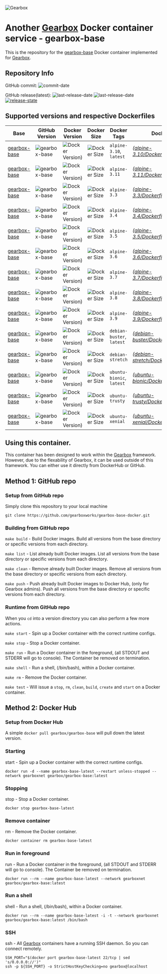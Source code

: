 ![Gearbox](https://github.com/gearboxworks/gearbox.github.io/raw/master/Gearbox-100x.png)


# Another [Gearbox](https://github.com/gearboxworks/) Docker container service - gearbox-base
This is the repository for the [gearbox-base](https://gearboxworks.io/) Docker container implemented for [Gearbox](https://github.com/gearboxworks/).


## Repository Info
GitHub commit: ![commit-date](https://img.shields.io/github/last-commit/gearboxworks/docker-gearbox-base?style=flat-square)

GitHub release(latest): ![last-release-date](https://img.shields.io/github/release-date/gearboxworks/docker-gearbox-base) ![last-release-date](https://img.shields.io/github/v/tag/gearboxworks/docker-gearbox-base?sort=semver) [![release-state](https://github.com/gearboxworks/docker-gearbox-base/workflows/release/badge.svg?event=release)](https://github.com/gearboxworks/docker-gearbox-base/actions?query=workflow%3Arelease)


## Supported versions and respective Dockerfiles
|  Base   | GitHub Version | Docker Version | Docker Size | Docker Tags | Dockerfile |
| ------- | -------------- | -------------- | ----------- | ----------- | ---------- |
| [gearbox-base](https://gearboxworks.io/) | ![gearbox-base](https://img.shields.io/badge/alpine-3.10-green.svg) | ![Docker Version)](https://img.shields.io/docker/v/gearboxworks/gearbox-base/alpine-3.10) | ![Docker Size](https://img.shields.io/docker/image-size/gearboxworks/gearbox-base/alpine-3.10) | `alpine-3.10`, `latest` | _([alpine-3.10/DockerfileRuntime](https://github.com/gearboxworks/docker-gearbox-base/blob/master//DockerfileRuntime))_ |
| [gearbox-base](https://gearboxworks.io/) | ![gearbox-base](https://img.shields.io/badge/alpine-3.11-green.svg) | ![Docker Version)](https://img.shields.io/docker/v/gearboxworks/gearbox-base/alpine-3.11) | ![Docker Size](https://img.shields.io/docker/image-size/gearboxworks/gearbox-base/alpine-3.11) | `alpine-3.11` | _([alpine-3.11/DockerfileRuntime](https://github.com/gearboxworks/docker-gearbox-base/blob/master//DockerfileRuntime))_ |
| [gearbox-base](https://gearboxworks.io/) | ![gearbox-base](https://img.shields.io/badge/alpine-3.3-green.svg) | ![Docker Version)](https://img.shields.io/docker/v/gearboxworks/gearbox-base/alpine-3.3) | ![Docker Size](https://img.shields.io/docker/image-size/gearboxworks/gearbox-base/alpine-3.3) | `alpine-3.3` | _([alpine-3.3/DockerfileRuntime](https://github.com/gearboxworks/docker-gearbox-base/blob/master//DockerfileRuntime))_ |
| [gearbox-base](https://gearboxworks.io/) | ![gearbox-base](https://img.shields.io/badge/alpine-3.4-green.svg) | ![Docker Version)](https://img.shields.io/docker/v/gearboxworks/gearbox-base/alpine-3.4) | ![Docker Size](https://img.shields.io/docker/image-size/gearboxworks/gearbox-base/alpine-3.4) | `alpine-3.4` | _([alpine-3.4/DockerfileRuntime](https://github.com/gearboxworks/docker-gearbox-base/blob/master//DockerfileRuntime))_ |
| [gearbox-base](https://gearboxworks.io/) | ![gearbox-base](https://img.shields.io/badge/alpine-3.5-green.svg) | ![Docker Version)](https://img.shields.io/docker/v/gearboxworks/gearbox-base/alpine-3.5) | ![Docker Size](https://img.shields.io/docker/image-size/gearboxworks/gearbox-base/alpine-3.5) | `alpine-3.5` | _([alpine-3.5/DockerfileRuntime](https://github.com/gearboxworks/docker-gearbox-base/blob/master//DockerfileRuntime))_ |
| [gearbox-base](https://gearboxworks.io/) | ![gearbox-base](https://img.shields.io/badge/alpine-3.6-green.svg) | ![Docker Version)](https://img.shields.io/docker/v/gearboxworks/gearbox-base/alpine-3.6) | ![Docker Size](https://img.shields.io/docker/image-size/gearboxworks/gearbox-base/alpine-3.6) | `alpine-3.6` | _([alpine-3.6/DockerfileRuntime](https://github.com/gearboxworks/docker-gearbox-base/blob/master//DockerfileRuntime))_ |
| [gearbox-base](https://gearboxworks.io/) | ![gearbox-base](https://img.shields.io/badge/alpine-3.7-green.svg) | ![Docker Version)](https://img.shields.io/docker/v/gearboxworks/gearbox-base/alpine-3.7) | ![Docker Size](https://img.shields.io/docker/image-size/gearboxworks/gearbox-base/alpine-3.7) | `alpine-3.7` | _([alpine-3.7/DockerfileRuntime](https://github.com/gearboxworks/docker-gearbox-base/blob/master//DockerfileRuntime))_ |
| [gearbox-base](https://gearboxworks.io/) | ![gearbox-base](https://img.shields.io/badge/alpine-3.8-green.svg) | ![Docker Version)](https://img.shields.io/docker/v/gearboxworks/gearbox-base/alpine-3.8) | ![Docker Size](https://img.shields.io/docker/image-size/gearboxworks/gearbox-base/alpine-3.8) | `alpine-3.8` | _([alpine-3.8/DockerfileRuntime](https://github.com/gearboxworks/docker-gearbox-base/blob/master//DockerfileRuntime))_ |
| [gearbox-base](https://gearboxworks.io/) | ![gearbox-base](https://img.shields.io/badge/alpine-3.9-green.svg) | ![Docker Version)](https://img.shields.io/docker/v/gearboxworks/gearbox-base/alpine-3.9) | ![Docker Size](https://img.shields.io/docker/image-size/gearboxworks/gearbox-base/alpine-3.9) | `alpine-3.9` | _([alpine-3.9/DockerfileRuntime](https://github.com/gearboxworks/docker-gearbox-base/blob/master//DockerfileRuntime))_ |
| [gearbox-base](https://gearboxworks.io/) | ![gearbox-base](https://img.shields.io/badge/debian-buster-green.svg) | ![Docker Version)](https://img.shields.io/docker/v/gearboxworks/gearbox-base/debian-buster) | ![Docker Size](https://img.shields.io/docker/image-size/gearboxworks/gearbox-base/debian-buster) | `debian-buster`, `latest` | _([debian-buster/DockerfileRuntime](https://github.com/gearboxworks/docker-gearbox-base/blob/master//DockerfileRuntime))_ |
| [gearbox-base](https://gearboxworks.io/) | ![gearbox-base](https://img.shields.io/badge/debian-stretch-green.svg) | ![Docker Version)](https://img.shields.io/docker/v/gearboxworks/gearbox-base/debian-stretch) | ![Docker Size](https://img.shields.io/docker/image-size/gearboxworks/gearbox-base/debian-stretch) | `debian-stretch` | _([debian-stretch/DockerfileRuntime](https://github.com/gearboxworks/docker-gearbox-base/blob/master//DockerfileRuntime))_ |
| [gearbox-base](https://gearboxworks.io/) | ![gearbox-base](https://img.shields.io/badge/ubuntu-bionic-green.svg) | ![Docker Version)](https://img.shields.io/docker/v/gearboxworks/gearbox-base/ubuntu-bionic) | ![Docker Size](https://img.shields.io/docker/image-size/gearboxworks/gearbox-base/ubuntu-bionic) | `ubuntu-bionic`, `latest` | _([ubuntu-bionic/DockerfileRuntime](https://github.com/gearboxworks/docker-gearbox-base/blob/master//DockerfileRuntime))_ |
| [gearbox-base](https://gearboxworks.io/) | ![gearbox-base](https://img.shields.io/badge/ubuntu-trusty-green.svg) | ![Docker Version)](https://img.shields.io/docker/v/gearboxworks/gearbox-base/ubuntu-trusty) | ![Docker Size](https://img.shields.io/docker/image-size/gearboxworks/gearbox-base/ubuntu-trusty) | `ubuntu-trusty` | _([ubuntu-trusty/DockerfileRuntime](https://github.com/gearboxworks/docker-gearbox-base/blob/master//DockerfileRuntime))_ |
| [gearbox-base](https://gearboxworks.io/) | ![gearbox-base](https://img.shields.io/badge/ubuntu-xenial-green.svg) | ![Docker Version)](https://img.shields.io/docker/v/gearboxworks/gearbox-base/ubuntu-xenial) | ![Docker Size](https://img.shields.io/docker/image-size/gearboxworks/gearbox-base/ubuntu-xenial) | `ubuntu-xenial` | _([ubuntu-xenial/DockerfileRuntime](https://github.com/gearboxworks/docker-gearbox-base/blob/master//DockerfileRuntime))_ |


## Using this container.
This container has been designed to work within the [Gearbox](https://github.com/gearboxworks/)
framework.
However, due to the flexability of Gearbox, it can be used outside of this framework.
You can either use it directly from DockerHub or GitHub.


## Method 1: GitHub repo

### Setup from GitHub repo
Simply clone this repository to your local machine

`git clone https://github.com/gearboxworks/gearbox-base-docker.git`

### Building from GitHub repo
`make build` - Build Docker images. Build all versions from the base directory or specific versions from each directory.

`make list` - List already built Docker images. List all versions from the base directory or specific versions from each directory.

`make clean` - Remove already built Docker images. Remove all versions from the base directory or specific versions from each directory.

`make push` - Push already built Docker images to Docker Hub, (only for Gearbox admins). Push all versions from the base directory or specific versions from each directory.

### Runtime from GitHub repo
When you `cd` into a version directory you can also perform a few more actions.

`make start` - Spin up a Docker container with the correct runtime configs.

`make stop` - Stop a Docker container.

`make run` - Run a Docker container in the foreground, (all STDOUT and STDERR will go to console). The Container be removed on termination.

`make shell` - Run a shell, (/bin/bash), within a Docker container.

`make rm` - Remove the Docker container.

`make test` - Will issue a `stop`, `rm`, `clean`, `build`, `create` and `start` on a Docker container.


## Method 2: Docker Hub

### Setup from Docker Hub
A simple `docker pull gearbox/gearbox-base` will pull down the latest version.

### Starting
start - Spin up a Docker container with the correct runtime configs.

`docker run -d --name gearbox-base-latest --restart unless-stopped --network gearboxnet gearbox/gearbox-base:latest`

### Stopping
stop - Stop a Docker container.

`docker stop gearbox-base-latest`

### Remove container
rm - Remove the Docker container.

`docker container rm gearbox-base-latest`

### Run in foreground
run - Run a Docker container in the foreground, (all STDOUT and STDERR will go to console). The Container be removed on termination.

`docker run --rm --name gearbox-base-latest --network gearboxnet gearbox/gearbox-base:latest`

### Run a shell
shell - Run a shell, (/bin/bash), within a Docker container.

`docker run --rm --name gearbox-base-latest -i -t --network gearboxnet gearbox/gearbox-base:latest /bin/bash`

### SSH
ssh - All [Gearbox](https://github.com/gearboxworks/) containers have a running SSH daemon. So you can connect remotely.

```
SSH_PORT="$(docker port gearbox-base-latest 22/tcp | sed 's/0.0.0.0://')"
ssh -p ${SSH_PORT} -o StrictHostKeyChecking=no gearbox@localhost
```

